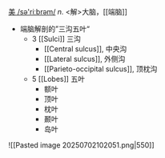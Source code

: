 [美 /sə'riːbrəm/](cmd://Speak/_us_/cerebrum)
_n._ <解>大脑，[[端脑]] 

- 端脑解剖的”三沟五叶“
	- 3 [[Sulci]] 三沟
		- [[Central sulcus]], 中央沟
		- [[Lateral sulcus]], 外侧沟
		- [[Parieto-occipital sulcus]], 顶枕沟
	- 5 [[Lobes]] 五叶
		- 额叶
		- 顶叶
		- 枕叶
		- 颞叶
		- 岛叶
	
![[Pasted image 20250702102051.png|550]]